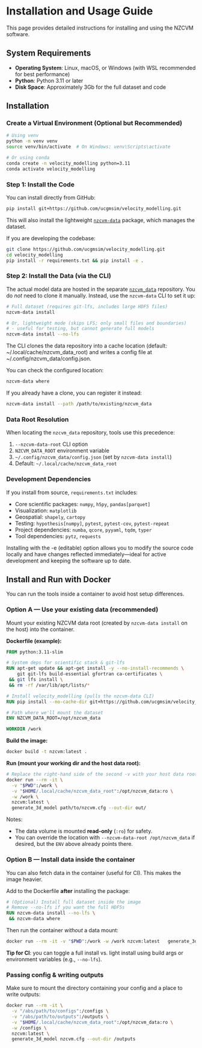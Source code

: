 # Installation and Usage Guide

This page provides detailed instructions for installing and using the NZCVM software.

## System Requirements

- **Operating System**: Linux, macOS, or Windows (with WSL recommended for best performance)
- **Python**: Python 3.11 or later
- **Disk Space**: Approximately 3Gb for the full dataset and code

## Installation

### Create a Virtual Environment (Optional but Recommended)

```bash
# Using venv
python -m venv venv
source venv/bin/activate  # On Windows: venv\Scripts\activate

# Or using conda
conda create -n velocity_modelling python=3.11
conda activate velocity_modelling
```


### Step 1: Install the Code

You can install directly from GitHub:

```bash
pip install git+https://github.com/ucgmsim/velocity_modelling.git
```
This will also install the lightweight [`nzcvm-data`](https://github.com/ucgmsim/nzcvm_data)
 package, which manages the dataset.

If you are developing the codebase:
```bash
git clone https://github.com/ucgmsim/velocity_modelling.git
cd velocity_modelling
pip install -r requirements.txt && pip install -e .
```

### Step 2: Install the Data (via the CLI)
The actual model data are hosted in the separate [`nzcvm_data`](https://github.com/ucgmsim/nzcvm_data) repository.
You do *not* need to clone it manually. Instead, use the `nzcvm-data` CLI to set it up:
```bash
# Full dataset (requires git-lfs, includes large HDF5 files)
nzcvm-data install

# Or, lightweight mode (skips LFS; only small files and boundaries) 
# - useful for testing, but cannot generate full models
nzcvm-data install --no-lfs
```
The CLI clones the data repository into a cache location (default: ~/.local/cache/nzcvm_data_root) and writes a config file at ~/.config/nzcvm_data/config.json.

You can check the configured location:
```bash
nzcvm-data where
```
If you already have a clone, you can register it instead:
```bash
nzcvm-data install --path /path/to/existing/nzcvm_data
```


### Data Root Resolution

When locating the `nzcvm_data` repository, tools use this precedence:

1. `--nzcvm-data-root` CLI option
2. `NZCVM_DATA_ROOT` environment variable
3. `~/.config/nzcvm_data/config.json` (set by `nzcvm-data install`)
4.  Default: `~/.local/cache/nzcvm_data_root`


### Development Dependencies
If you install from source, `requirements.txt` includes:
- Core scientific packages: `numpy`, `h5py`, `pandas[parquet]`
- Visualization: `matplotlib`
- Geospatial: `shapely`, `cartopy`
- Testing: `hypothesis[numpy]`, `pytest`, `pytest-cov`, `pytest-repeat`
- Project dependencies: `numba`, `qcore`, `pyyaml`, `tqdm`, `typer`
- Tool dependencies: `pytz`, `requests`

Installing with the -e (editable) option allows you to modify the source code locally and have changes reflected immediately—ideal for active development and keeping the software up to date.

## Install and Run with Docker

You can run the tools inside a container to avoid host setup differences.

### Option A — Use your existing data (recommended)

Mount your existing NZCVM data root (created by `nzcvm-data install` on the host) into the container.

**Dockerfile (example):**
```dockerfile
FROM python:3.11-slim

# System deps for scientific stack & git-lfs
RUN apt-get update && apt-get install -y --no-install-recommends \
    git git-lfs build-essential gfortran ca-certificates \
 && git lfs install \
 && rm -rf /var/lib/apt/lists/*

# Install velocity_modelling (pulls the nzcvm-data CLI)
RUN pip install --no-cache-dir git+https://github.com/ucgmsim/velocity_modelling.git

# Path where we'll mount the dataset
ENV NZCVM_DATA_ROOT=/opt/nzcvm_data

WORKDIR /work
```

**Build the image:**
```bash
docker build -t nzcvm:latest .
```

**Run (mount your working dir and the host data root):**
```bash
# Replace the right-hand side of the second -v with your host data root path
docker run --rm -it \
  -v "$PWD":/work \
  -v "$HOME/.local/cache/nzcvm_data_root":/opt/nzcvm_data:ro \
  -w /work \
  nzcvm:latest \
  generate_3d_model path/to/nzcvm.cfg --out-dir out/
```

Notes:
- The data volume is mounted **read-only** (`:ro`) for safety.
- You can override the location with `--nzcvm-data-root /opt/nzcvm_data` if desired, but the `ENV` above already points there.

### Option B — Install data inside the container

You can also fetch data in the container (useful for CI). This makes the image heavier.

Add to the Dockerfile **after** installing the package:
```dockerfile
# (Optional) Install full dataset inside the image
# Remove --no-lfs if you want the full HDF5s
RUN nzcvm-data install --no-lfs \
 && nzcvm-data where
```

Then run the container *without* a data mount:
```bash
docker run --rm -it -v "$PWD":/work -w /work nzcvm:latest   generate_3d_model path/to/nzcvm.cfg --out-dir out/
```

**Tip for CI**: you can toggle a full install vs. light install using build args or environment variables (e.g., `--no-lfs`).

### Passing config & writing outputs

Make sure to mount the directory containing your config and a place to write outputs:
```bash
docker run --rm -it \
  -v "/abs/path/to/configs":/configs \
  -v "/abs/path/to/outputs":/outputs \
  -v "$HOME/.local/cache/nzcvm_data_root":/opt/nzcvm_data:ro \
  -w /configs \
  nzcvm:latest \
  generate_3d_model nzcvm.cfg --out-dir /outputs
```